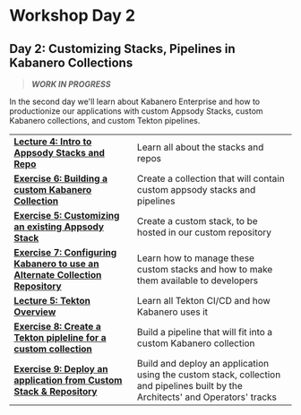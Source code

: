# Workshop Day 2

## Day 2: Customizing Stacks, Pipelines in Kabanero Collections

> ***WORK IN PROGRESS***

In the second day we'll learn about Kabanero Enterprise and how to productionize our applications with custom Appsody Stacks, custom Kabanero collections, and custom Tekton pipelines.

|   |   |
| - | - |
| **[Lecture 4: Intro to Appsody Stacks and Repo](https://ibm.box.com/s/kbuympaqftxswyi1aoswdlqussmqf1ba)** | Learn all about the stacks and repos |
| **[Exercise 6: Building a custom Kabanero Collection](../exercise-6/README.md)** | Create a collection that will contain custom appsody stacks and pipelines |
| **[Exercise 5: Customizing an existing Appsody Stack](../exercise-5/README.md)** | Create a custom stack, to be hosted in our custom repository |
| **[Exercise 7: Configuring Kabanero to use an Alternate Collection Repository](../exercise-7/README.md)** | Learn how to manage these custom stacks and how to make them available to developers |
| **[Lecture 5: Tekton Overview](https://ibm.box.com/s/tg0f6nhs91trlzkb5pfnh5e1rdzg4wm6)** | Learn all Tekton CI/CD and how Kabanero uses it |
| **[Exercise 8: Create a Tekton pipleline for a custom collection](../exercise-8/README.md)** | Build a pipeline that will fit into a custom Kabanero collection |
| **[Exercise 9: Deploy an application from Custom Stack & Repository](../exercise-9/README.md)** | Build and deploy an application using the custom stack, collection and pipelines built by the Architects' and Operators' tracks |
